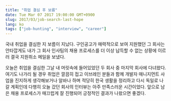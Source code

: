 ```yaml
---
title: "취업 결심 후 보름"
date: Tue Mar 07 2017 19:00:00 GMT+0900
slug: 2017/03/job-search-last-hope
lang: ko
tags: ["job-hunting", "interview", "career"]
---
```


국내 취업을 결심한 지 보름이 지났다. 구인공고가 매력적으로 보여 지원했던 그 회사는 안타깝게도 내가 그 회사 인사팀의 채용 프로세스를 더 이상 납득할 수 없는 상황에 이르러 결국 지원취소 메일을 보냈다.

오늘은 취업을 결심한 그날 내 머릿속에 들어있었던 두 회사 중 마지막 회사에 다녀왔다. 여기도 나가리 될 경우 취업은 깔끔히 접고 이브레인 분들과 함께 개발자 매니지먼트 사업을 진지하게 생각해보거나 알바나 하며 적당히 한국 생활을 정리하고 다시 독일로 나갈 계획인데 다행히 오늘 갔던 회사의 인터뷰는 아주 만족스러운 시간이었다. 앞으로 남은 채용 프로세스가 매끄럽게 잘 진행되어 긍정적인 결과가 나왔으면 좋겠다.
